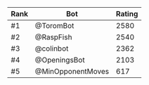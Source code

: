 Rank|Bot|Rating
---|---|---
#1|@ToromBot|2580
#2|@RaspFish|2540
#3|@colinbot|2362
#4|@OpeningsBot|2103
#5|@MinOpponentMoves|617
